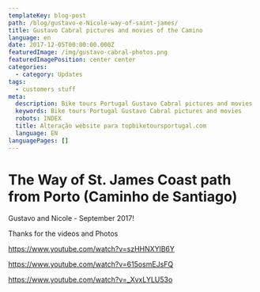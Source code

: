 ```yaml
---
templateKey: blog-post
path: /blog/gustavo-e-Nicole-way-of-saint-james/
title: Gustavo Cabral pictures and movies of the Camino
language: en
date: 2017-12-05T00:00:00.000Z
featuredImage: /img/gustavo-cabral-photos.png
featuredImagePosition: center center
categories:
  - category: Updates
tags:
  - customers stuff
meta:
  description: Bike tours Portugal Gustavo Cabral pictures and movies
  keywords: Bike tours Portugal Gustavo Cabral pictures and movies
  robots: INDEX
  title: Alteração website para topbiketoursportugal.com
  language: EN
languagePages: []
---
```

# The Way of St. James Coast path from Porto (Caminho de Santiago)

Gustavo and Nicole -  September 2017!

 Thanks for the videos and Photos

https://www.youtube.com/watch?v=szHHNXYlB6Y

https://www.youtube.com/watch?v=615osmEJsFQ

https://www.youtube.com/watch?v=_XvxLYLU53o
